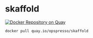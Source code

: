 # skaffold

[![Docker Repository on Quay](https://quay.io/repository/opspresso/skaffold/status "Docker Repository on Quay")](https://quay.io/repository/opspresso/skaffold)

```bash
docker pull quay.io/opspresso/skaffold
```
